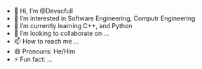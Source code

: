 - 👋 Hi, I’m @Devacfull
- 👀 I’m interested in Software Engineering, Computr Engineering
- 🌱 I’m currently learning C++, and Python
- 💞️ I’m looking to collaborate on ...
- 📫 How to reach me ...
- 😄 Pronouns: He/Him
- ⚡ Fun fact: ...

<!---
Devacfull/Devacfull is a ✨ special ✨ repository because its `README.md` (this file) appears on your GitHub profile.
You can click the Preview link to take a look at your changes.
--->
